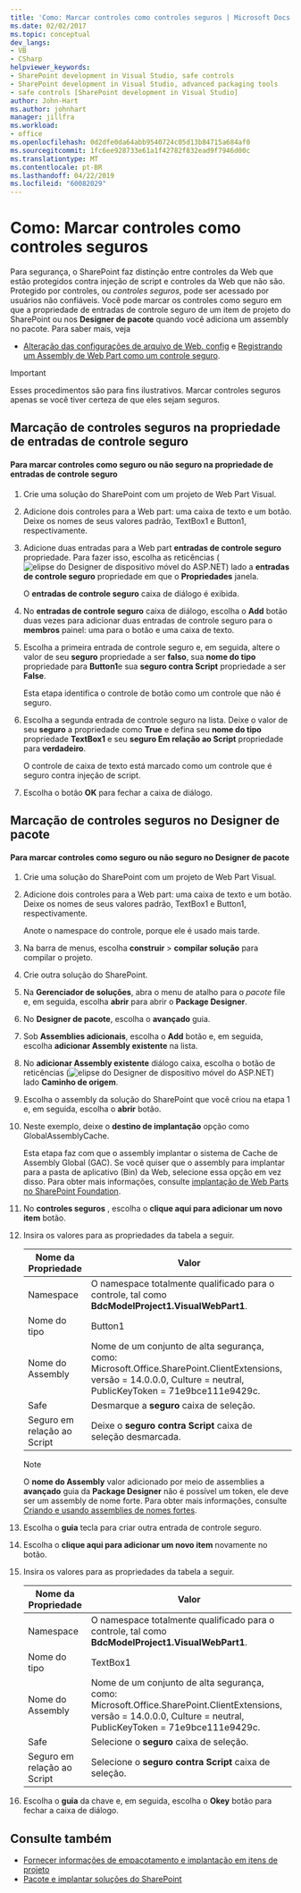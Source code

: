 ```yaml
---
title: 'Como: Marcar controles como controles seguros | Microsoft Docs'
ms.date: 02/02/2017
ms.topic: conceptual
dev_langs:
- VB
- CSharp
helpviewer_keywords:
- SharePoint development in Visual Studio, safe controls
- SharePoint development in Visual Studio, advanced packaging tools
- safe controls [SharePoint development in Visual Studio]
author: John-Hart
ms.author: johnhart
manager: jillfra
ms.workload:
- office
ms.openlocfilehash: 0d2dfe0da64abb9540724c05d13b84715a684af0
ms.sourcegitcommit: 1fc6ee928733e61a1f42782f832ead9f7946d00c
ms.translationtype: MT
ms.contentlocale: pt-BR
ms.lasthandoff: 04/22/2019
ms.locfileid: "60082029"
---
```

# <a name="how-to-mark-controls-as-safe-controls"></a>Como: Marcar controles como controles seguros
  Para segurança, o SharePoint faz distinção entre controles da Web que estão protegidos contra injeção de script e controles da Web que não são. Protegido por controles, ou *controles seguros*, pode ser acessado por usuários não confiáveis. Você pode marcar os controles como seguro em que a propriedade de entradas de controle seguro de um item de projeto do SharePoint ou nos **Designer de pacote** quando você adiciona um assembly no pacote. Para saber mais, veja

- [Alteração das configurações de arquivo de Web. config](http://go.microsoft.com/fwlink/?LinkId=178965) e [Registrando um Assembly de Web Part como um controle seguro](http://go.microsoft.com/fwlink/?LinkId=171013).

> [!IMPORTANT]
>  Esses procedimentos são para fins ilustrativos. Marcar controles seguros apenas se você tiver certeza de que eles sejam seguros.

## <a name="marking-safe-controls-in-the-safe-control-entries-property"></a>Marcação de controles seguros na propriedade de entradas de controle seguro

#### <a name="to-mark-controls-as-safe-or-unsafe-in-the-safe-control-entries-property"></a>Para marcar controles como seguro ou não seguro na propriedade de entradas de controle seguro

1. Crie uma solução do SharePoint com um projeto de Web Part Visual.

2. Adicione dois controles para a Web part: uma caixa de texto e um botão. Deixe os nomes de seus valores padrão, TextBox1 e Button1, respectivamente.

3. Adicione duas entradas para a Web part **entradas de controle seguro** propriedade. Para fazer isso, escolha as reticências (![elipse do Designer de dispositivo móvel do ASP.NET](../sharepoint/media/mwellipsis.gif "elipse do Designer de dispositivo móvel do ASP.NET")) lado a **entradas de controle seguro** propriedade em que o  **Propriedades** janela.

     O **entradas de controle seguro** caixa de diálogo é exibida.

4. No **entradas de controle seguro** caixa de diálogo, escolha o **Add** botão duas vezes para adicionar duas entradas de controle seguro para o **membros** painel: uma para o botão e uma caixa de texto.

5. Escolha a primeira entrada de controle seguro e, em seguida, altere o valor de seu **seguro** propriedade a ser **falso**, sua **nome do tipo** propriedade para **Button1**e sua **seguro contra Script** propriedade a ser **False**.

     Esta etapa identifica o controle de botão como um controle que não é seguro.

6. Escolha a segunda entrada de controle seguro na lista. Deixe o valor de seu **seguro** a propriedade como **True** e defina seu **nome do tipo** propriedade **TextBox1** e seu **seguro Em relação ao Script** propriedade para **verdadeiro**.

     O controle de caixa de texto está marcado como um controle que é seguro contra injeção de script.

7. Escolha o botão **OK** para fechar a caixa de diálogo.

## <a name="marking-safe-controls-in-the-package-designer"></a>Marcação de controles seguros no Designer de pacote

#### <a name="to-mark-controls-as-safe-or-unsafe-in-the-package-designer"></a>Para marcar controles como seguro ou não seguro no Designer de pacote

1. Crie uma solução do SharePoint com um projeto de Web Part Visual.

2. Adicione dois controles para a Web part: uma caixa de texto e um botão. Deixe os nomes de seus valores padrão, TextBox1 e Button1, respectivamente.

     Anote o namespace do controle, porque ele é usado mais tarde.

3. Na barra de menus, escolha **construir** > **compilar solução** para compilar o projeto.

4. Crie outra solução do SharePoint.

5. Na **Gerenciador de soluções**, abra o menu de atalho para o *pacote* file e, em seguida, escolha **abrir** para abrir o **Package Designer**.

6. No **Designer de pacote**, escolha o **avançado** guia.

7. Sob **Assemblies adicionais**, escolha o **Add** botão e, em seguida, escolha **adicionar Assembly existente** na lista.

8. No **adicionar Assembly existente** diálogo caixa, escolha o botão de reticências (![elipse do Designer de dispositivo móvel do ASP.NET](../sharepoint/media/mwellipsis.gif "elipse do Designer de dispositivo móvel do ASP.NET")) lado  **Caminho de origem**.

9. Escolha o assembly da solução do SharePoint que você criou na etapa 1 e, em seguida, escolha o **abrir** botão.

10. Neste exemplo, deixe o **destino de implantação** opção como GlobalAssemblyCache.

     Esta etapa faz com que o assembly implantar o sistema de Cache de Assembly Global (GAC). Se você quiser que o assembly para implantar para a pasta de aplicativo (Bin) da Web, selecione essa opção em vez disso. Para obter mais informações, consulte [implantação de Web Parts no SharePoint Foundation](http://go.microsoft.com/fwlink/?LinkId=177509).

11. No **controles seguros** , escolha o **clique aqui para adicionar um novo item** botão.

12. Insira os valores para as propriedades da tabela a seguir.

    |Nome da Propriedade|Valor|
    |-------------------|-----------|
    |Namespace|O namespace totalmente qualificado para o controle, tal como **BdcModelProject1.VisualWebPart1**.|
    |Nome do tipo|Button1|
    |Nome do Assembly|Nome de um conjunto de alta segurança, como: Microsoft.Office.SharePoint.ClientExtensions, versão = 14.0.0.0, Culture = neutral, PublicKeyToken = 71e9bce111e9429c.|
    |Safe|Desmarque a **seguro** caixa de seleção.|
    |Seguro em relação ao Script|Deixe o **seguro contra Script** caixa de seleção desmarcada.|

    > [!NOTE]
    >  O **nome do Assembly** valor adicionado por meio de assemblies a **avançado** guia da **Package Designer** não é possível um token, ele deve ser um assembly de nome forte. Para obter mais informações, consulte [Criando e usando assemblies de nomes fortes](http://go.microsoft.com/fwlink/?LinkId=177513).

13. Escolha o **guia** tecla para criar outra entrada de controle seguro.

14. Escolha o **clique aqui para adicionar um novo item** novamente no botão.

15. Insira os valores para as propriedades da tabela a seguir.

    |Nome da Propriedade|Valor|
    |-------------------|-----------|
    |Namespace|O namespace totalmente qualificado para o controle, tal como **BdcModelProject1.VisualWebPart1**.|
    |Nome do tipo|TextBox1|
    |Nome do Assembly|Nome de um conjunto de alta segurança, como: Microsoft.Office.SharePoint.ClientExtensions, versão = 14.0.0.0, Culture = neutral, PublicKeyToken = 71e9bce111e9429c.|
    |Safe|Selecione o **seguro** caixa de seleção.|
    |Seguro em relação ao Script|Selecione o **seguro contra Script** caixa de seleção.|

16. Escolha o **guia** da chave e, em seguida, escolha o **Okey** botão para fechar a caixa de diálogo.

## <a name="see-also"></a>Consulte também
- [Fornecer informações de empacotamento e implantação em itens de projeto](../sharepoint/providing-packaging-and-deployment-information-in-project-items.md)
- [Pacote e implantar soluções do SharePoint](../sharepoint/packaging-and-deploying-sharepoint-solutions.md)
